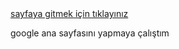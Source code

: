 <a href="http://127.0.0.1:5500/index.html">
  sayfaya gitmek için tıklayınız
</a>
<br>

google ana sayfasını yapmaya çalıştım

